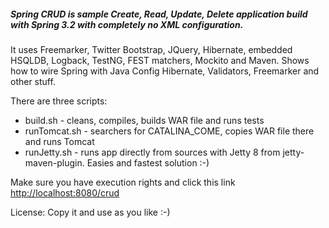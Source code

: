 ##### Spring CRUD is sample Create, Read, Update, Delete application build with Spring 3.2 with completely no XML configuration.

It uses Freemarker, Twitter Bootstrap, JQuery, Hibernate, embedded HSQLDB, Logback, TestNG, FEST matchers, Mockito and Maven.
Shows how to wire Spring with Java Config Hibernate, Validators, Freemarker and other stuff.

There are three scripts:

* build.sh - cleans, compiles, builds WAR file and runs tests
* runTomcat.sh - searchers for CATALINA_COME, copies WAR file there and runs Tomcat
* runJetty.sh - runs app directly from sources with Jetty 8 from jetty-maven-plugin. Easies and fastest solution :-)

Make sure you have execution rights and click this link [http://localhost:8080/crud](http://localhost:8080/crud)

License: Copy it and use as you like :-)
